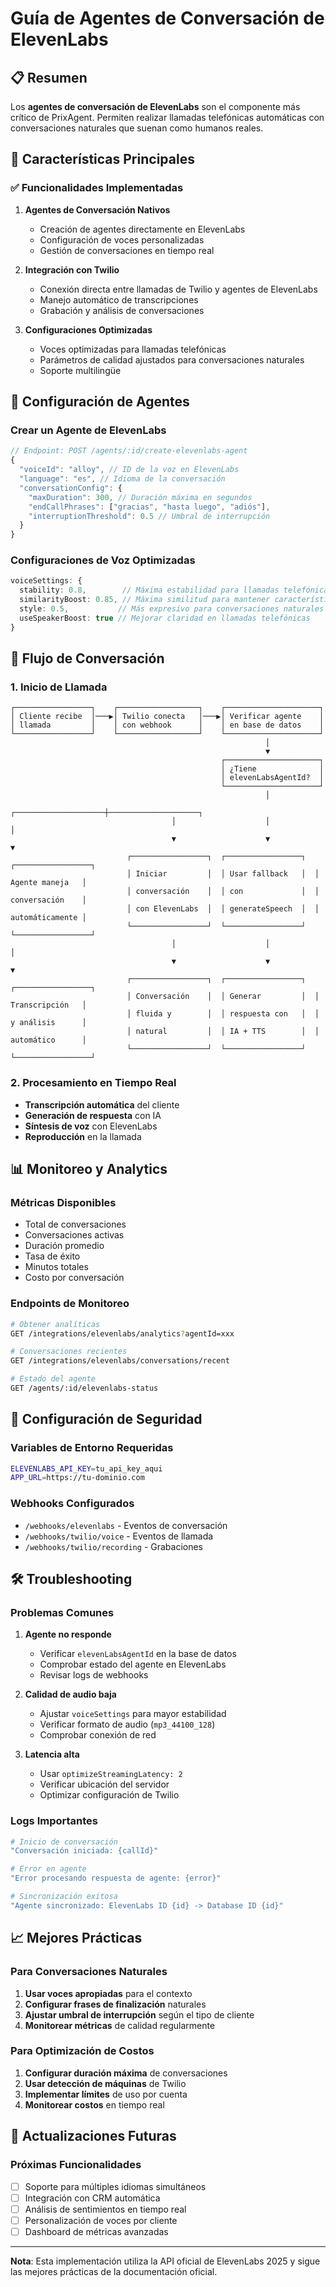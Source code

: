 # Guía de Agentes de Conversación de ElevenLabs

## 📋 **Resumen**

Los **agentes de conversación de ElevenLabs** son el componente más crítico de PrixAgent. Permiten realizar llamadas telefónicas automáticas con conversaciones naturales que suenan como humanos reales.

## 🎯 **Características Principales**

### ✅ **Funcionalidades Implementadas**

1. **Agentes de Conversación Nativos**
   - Creación de agentes directamente en ElevenLabs
   - Configuración de voces personalizadas
   - Gestión de conversaciones en tiempo real

2. **Integración con Twilio**
   - Conexión directa entre llamadas de Twilio y agentes de ElevenLabs
   - Manejo automático de transcripciones
   - Grabación y análisis de conversaciones

3. **Configuraciones Optimizadas**
   - Voces optimizadas para llamadas telefónicas
   - Parámetros de calidad ajustados para conversaciones naturales
   - Soporte multilingüe

## 🔧 **Configuración de Agentes**

### **Crear un Agente de ElevenLabs**

```typescript
// Endpoint: POST /agents/:id/create-elevenlabs-agent
{
  "voiceId": "alloy", // ID de la voz en ElevenLabs
  "language": "es", // Idioma de la conversación
  "conversationConfig": {
    "maxDuration": 300, // Duración máxima en segundos
    "endCallPhrases": ["gracias", "hasta luego", "adiós"],
    "interruptionThreshold": 0.5 // Umbral de interrupción
  }
}
```

### **Configuraciones de Voz Optimizadas**

```typescript
voiceSettings: {
  stability: 0.8,        // Máxima estabilidad para llamadas telefónicas
  similarityBoost: 0.85, // Máxima similitud para mantener características
  style: 0.5,           // Más expresivo para conversaciones naturales
  useSpeakerBoost: true // Mejorar claridad en llamadas telefónicas
}
```

## 🚀 **Flujo de Conversación**

### **1. Inicio de Llamada**

```
┌─────────────────┐    ┌──────────────────┐    ┌─────────────────────┐
│ Cliente recibe  │───▶│ Twilio conecta   │───▶│ Verificar agente    │
│ llamada         │    │ con webhook      │    │ en base de datos    │
└─────────────────┘    └──────────────────┘    └─────────────────────┘
                                                         │
                                                         ▼
                                               ┌─────────────────────┐
                                               │ ¿Tiene              │
                                               │ elevenLabsAgentId?  │
                                               └─────────────────────┘
                                                         │
                                    ┌────────────────────┼────────────────────┐
                                    │                    │                    │
                                    ▼                    ▼                    ▼
                          ┌─────────────────┐  ┌─────────────────┐  ┌─────────────────┐
                          │ Iniciar         │  │ Usar fallback   │  │ Agente maneja   │
                          │ conversación    │  │ con             │  │ conversación    │
                          │ con ElevenLabs  │  │ generateSpeech  │  │ automáticamente │
                          └─────────────────┘  └─────────────────┘  └─────────────────┘
                                    │                    │                    │
                                    ▼                    ▼                    ▼
                          ┌─────────────────┐  ┌─────────────────┐  ┌─────────────────┐
                          │ Conversación    │  │ Generar         │  │ Transcripción   │
                          │ fluida y        │  │ respuesta con   │  │ y análisis      │
                          │ natural         │  │ IA + TTS        │  │ automático      │
                          └─────────────────┘  └─────────────────┘  └─────────────────┘
```

### **2. Procesamiento en Tiempo Real**
- **Transcripción automática** del cliente
- **Generación de respuesta** con IA
- **Síntesis de voz** con ElevenLabs
- **Reproducción** en la llamada

## 📊 **Monitoreo y Analytics**

### **Métricas Disponibles**
- Total de conversaciones
- Conversaciones activas
- Duración promedio
- Tasa de éxito
- Minutos totales
- Costo por conversación

### **Endpoints de Monitoreo**
```bash
# Obtener analíticas
GET /integrations/elevenlabs/analytics?agentId=xxx

# Conversaciones recientes
GET /integrations/elevenlabs/conversations/recent

# Estado del agente
GET /agents/:id/elevenlabs-status
```

## 🔐 **Configuración de Seguridad**

### **Variables de Entorno Requeridas**
```bash
ELEVENLABS_API_KEY=tu_api_key_aqui
APP_URL=https://tu-dominio.com
```

### **Webhooks Configurados**
- `/webhooks/elevenlabs` - Eventos de conversación
- `/webhooks/twilio/voice` - Eventos de llamada
- `/webhooks/twilio/recording` - Grabaciones

## 🛠️ **Troubleshooting**

### **Problemas Comunes**

1. **Agente no responde**
   - Verificar `elevenLabsAgentId` en la base de datos
   - Comprobar estado del agente en ElevenLabs
   - Revisar logs de webhooks

2. **Calidad de audio baja**
   - Ajustar `voiceSettings` para mayor estabilidad
   - Verificar formato de audio (`mp3_44100_128`)
   - Comprobar conexión de red

3. **Latencia alta**
   - Usar `optimizeStreamingLatency: 2`
   - Verificar ubicación del servidor
   - Optimizar configuración de Twilio

### **Logs Importantes**
```bash
# Inicio de conversación
"Conversación iniciada: {callId}"

# Error en agente
"Error procesando respuesta de agente: {error}"

# Sincronización exitosa
"Agente sincronizado: ElevenLabs ID {id} -> Database ID {id}"
```

## 📈 **Mejores Prácticas**

### **Para Conversaciones Naturales**
1. **Usar voces apropiadas** para el contexto
2. **Configurar frases de finalización** naturales
3. **Ajustar umbral de interrupción** según el tipo de cliente
4. **Monitorear métricas** de calidad regularmente

### **Para Optimización de Costos**
1. **Configurar duración máxima** de conversaciones
2. **Usar detección de máquinas** de Twilio
3. **Implementar límites** de uso por cuenta
4. **Monitorear costos** en tiempo real

## 🔄 **Actualizaciones Futuras**

### **Próximas Funcionalidades**
- [ ] Soporte para múltiples idiomas simultáneos
- [ ] Integración con CRM automática
- [ ] Análisis de sentimientos en tiempo real
- [ ] Personalización de voces por cliente
- [ ] Dashboard de métricas avanzadas

---

**Nota**: Esta implementación utiliza la API oficial de ElevenLabs 2025 y sigue las mejores prácticas de la documentación oficial.
